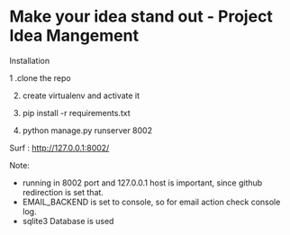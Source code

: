 # Make your idea stand out - Project Idea Mangement

Installation

1 .clone the repo

2. create virtualenv and activate it

3. pip install -r requirements.txt

4. python manage.py runserver 8002

Surf : http://127.0.0.1:8002/

Note:
* running in 8002 port and 127.0.0.1 host is important, since github redirection is set that. 
* EMAIL_BACKEND is set to console, so for email action check console log.
* sqlite3 Database is used
